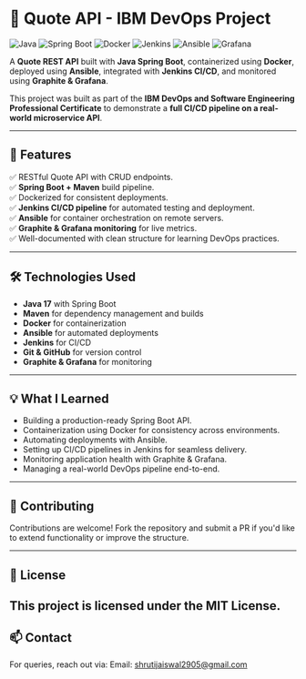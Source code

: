 # 📜 Quote API - IBM DevOps Project

![Java](https://img.shields.io/badge/Java-17-blue)
![Spring Boot](https://img.shields.io/badge/Spring%20Boot-3.2-green)
![Docker](https://img.shields.io/badge/Docker-Containerization-blue)
![Jenkins](https://img.shields.io/badge/Jenkins-CI/CD-red)
![Ansible](https://img.shields.io/badge/Ansible-Automation-lightgrey)
![Grafana](https://img.shields.io/badge/Grafana-Monitoring-orange)

A **Quote REST API** built with **Java Spring Boot**, containerized using **Docker**, deployed using **Ansible**, integrated with **Jenkins CI/CD**, and monitored using **Graphite & Grafana**.

This project was built as part of the **IBM DevOps and Software Engineering Professional Certificate** to demonstrate a **full CI/CD pipeline on a real-world microservice API**.

---

## 🚀 Features

✅ RESTful Quote API with CRUD endpoints.  
✅ **Spring Boot + Maven** build pipeline.  
✅ Dockerized for consistent deployments.  
✅ **Jenkins CI/CD pipeline** for automated testing and deployment.  
✅ **Ansible** for container orchestration on remote servers.  
✅ **Graphite & Grafana monitoring** for live metrics.  
✅ Well-documented with clean structure for learning DevOps practices.

---

## 🛠️ Technologies Used

- **Java 17** with Spring Boot
- **Maven** for dependency management and builds
- **Docker** for containerization
- **Ansible** for automated deployments
- **Jenkins** for CI/CD
- **Git & GitHub** for version control
- **Graphite & Grafana** for monitoring

---

## 💡 What I Learned

- Building a production-ready Spring Boot API.
- Containerization using Docker for consistency across environments.
- Automating deployments with Ansible.
- Setting up CI/CD pipelines in Jenkins for seamless delivery.
- Monitoring application health with Graphite & Grafana.
- Managing a real-world DevOps pipeline end-to-end.



---
 ## 🤝 Contributing
Contributions are welcome! Fork the repository and submit a PR if you'd like to extend functionality or improve the structure.

---
## 📝 License
This project is licensed under the MIT License.
---

## 📫 Contact
For queries, reach out via:
Email: shrutijaiswal2905@gmail.com

